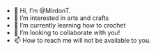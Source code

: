 - 👋 Hi, I’m @MirdonT.
- 👀 I’m interested in arts and crafts
- 🌱 I’m currently learning how to crochet
- 💞️ I’m looking to collaborate with you!
- 📫 How to reach me will not be available to you. 

<!---
MirdonT/MirdonT is a ✨ special ✨ repository because its `README.md` (this file) appears on your GitHub profile.
You can click the Preview link to take a look at your changes.
--->
